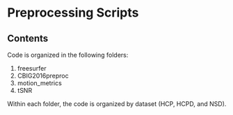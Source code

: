# Preprocessing Scripts

## Contents

Code is organized in the following folders: 
1. freesurfer
2. CBIG2016preproc
3. motion_metrics
4. tSNR

Within each folder, the code is organized by dataset (HCP, HCPD, and NSD).
